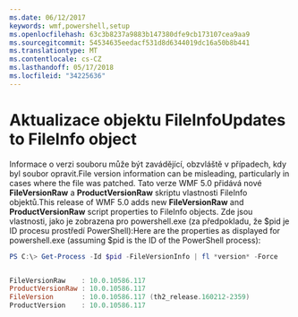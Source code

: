 ```yaml
---
ms.date: 06/12/2017
keywords: wmf,powershell,setup
ms.openlocfilehash: 63c3b8237a9883b147380dfe9cb173107cea9aa9
ms.sourcegitcommit: 54534635eedacf531d8d6344019dc16a50b8b441
ms.translationtype: MT
ms.contentlocale: cs-CZ
ms.lasthandoff: 05/17/2018
ms.locfileid: "34225636"
---
```

# <a name="updates-to-fileinfo-object"></a><span data-ttu-id="c733e-102">Aktualizace objektu FileInfo</span><span class="sxs-lookup"><span data-stu-id="c733e-102">Updates to FileInfo object</span></span>
<span data-ttu-id="c733e-103">Informace o verzi souboru může být zavádějící, obzvláště v případech, kdy byl soubor opravit.</span><span class="sxs-lookup"><span data-stu-id="c733e-103">File version information can be misleading, particularly in cases where the file was patched.</span></span> <span data-ttu-id="c733e-104">Tato verze WMF 5.0 přidává nové **FileVersionRaw** a **ProductVersionRaw** skriptu vlastnosti FileInfo objektů.</span><span class="sxs-lookup"><span data-stu-id="c733e-104">This release of WMF 5.0 adds new **FileVersionRaw** and **ProductVersionRaw** script properties to FileInfo objects.</span></span> <span data-ttu-id="c733e-105">Zde jsou vlastnosti, jako je zobrazena pro powershell.exe (za předpokladu, že $pid je ID procesu prostředí PowerShell):</span><span class="sxs-lookup"><span data-stu-id="c733e-105">Here are the properties as displayed for powershell.exe (assuming $pid is the ID of the PowerShell process):</span></span>

```powershell
PS C:\> Get-Process -Id $pid -FileVersionInfo | fl *version* -Force


FileVersionRaw    : 10.0.10586.117
ProductVersionRaw : 10.0.10586.117
FileVersion       : 10.0.10586.117 (th2_release.160212-2359)
ProductVersion    : 10.0.10586.117
